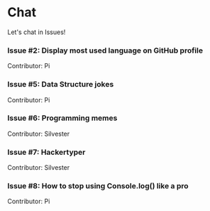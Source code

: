 # Chat

Let's chat in Issues!

### Issue #2: Display most used language on GitHub profile

Contributor: Pi

### Issue #5: Data Structure jokes

Contributor: Pi

### Issue #6: Programming memes

Contributor: Silvester

### Issue #7: Hackertyper

Contributor: Silvester

### Issue #8: How to stop using Console.log() like a pro

Contributor: Pi



